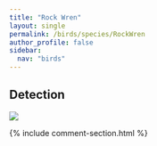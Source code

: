 ```yaml
---
title: "Rock Wren"
layout: single
permalink: /birds/species/RockWren
author_profile: false
sidebar:
  nav: "birds"
---
```


<h2>Detection</h2>

<img src="https://beallen.github.io/DevelopmentWebsite/assets/images/birds/RockWren/det.jpg">

{% include comment-section.html %}
